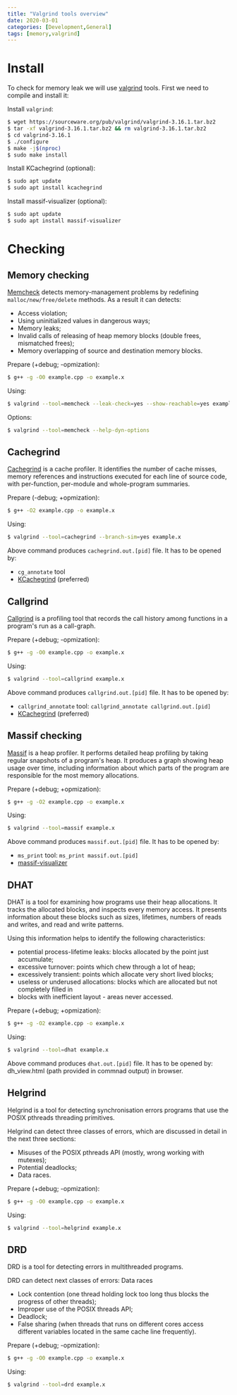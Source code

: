 ```yaml
---
title: "Valgrind tools overview"
date: 2020-03-01
categories: [Development,General]
tags: [memory,valgrind]
---
```


# Install

To check for memory leak we will use [valgrind](https://www.valgrind.org/) tools.
First we need to compile and install it:

Install `valgrind`:
``` bash
$ wget https://sourceware.org/pub/valgrind/valgrind-3.16.1.tar.bz2
$ tar -xf valgrind-3.16.1.tar.bz2 && rm valgrind-3.16.1.tar.bz2
$ cd valgrind-3.16.1
$ ./configure
$ make -j$(nproc)
$ sudo make install
```

Install KCachegrind (optional):
```bash
$ sudo apt update
$ sudo apt install kcachegrind
```

Install massif-visualizer (optional):
```bash
$ sudo apt update
$ sudo apt install massif-visualizer
```

# Checking

## Memory checking

[Memcheck](https://www.valgrind.org/docs/manual/mc-manual.html) detects memory-management problems by redefining `malloc/new/free/delete` methods. As a result it can detects:

* Access violation;
* Using uninitialized values in dangerous ways;
* Memory leaks;
* Invalid calls of releasing of heap memory blocks (double frees, mismatched frees);
* Memory overlapping of source and destination memory blocks.

Prepare (+debug; -opmization):
```bash
$ g++ -g -O0 example.cpp -o example.x
```

Using:
```bash
$ valgrind --tool=memcheck --leak-check=yes --show-reachable=yes example.x
```

Options:
```bash
$ valgrind --tool=memcheck --help-dyn-options
```

## Cachegrind

[Cachegrind](https://www.valgrind.org/docs/manual/cg-manual.html) is a cache profiler. It identifies the number of cache misses, memory references and instructions executed for each line of source code, with per-function, per-module and whole-program summaries.

Prepare (-debug; +opmization):
```bash
$ g++ -O2 example.cpp -o example.x
```

Using:
```bash
$ valgrind --tool=cachegrind --branch-sim=yes example.x
```

Above command produces `cachegrind.out.[pid]` file. It has to be opened by:
* `cg_annotate` tool
* [KCachegrind](https://kcachegrind.github.io/html/Home.html) (preferred)

## Callgrind

[Callgrind](https://www.valgrind.org/docs/manual/cl-manual.html) is a profiling tool that records the call history among functions in a program's run as a call-graph.

Prepare (+debug; -opmization):
```bash
$ g++ -g -O0 example.cpp -o example.x
```

Using:
```bash
$ valgrind --tool=callgrind example.x
```

Above command produces `callgrind.out.[pid]` file. It has to be opened by:
* `callgrind_annotate` tool: `callgrind_annotate callgrind.out.[pid]`
* [KCachegrind](https://kcachegrind.github.io/html/Home.html) (preferred)

## Massif checking

[Massif](https://www.valgrind.org/docs/manual/ms-manual.html) is a heap profiler. It performs detailed heap profiling by taking regular snapshots of a program's heap. It produces a graph showing heap usage over time, including information about which parts of the program are responsible for the most memory allocations.

Prepare (+debug; +opmization):
```bash
$ g++ -g -O2 example.cpp -o example.x
```

Using:
```bash
$ valgrind --tool=massif example.x
```

Above command produces `massif.out.[pid]` file. It has to be opened by:
* `ms_print` tool: `ms_print massif.out.[pid]`
* [massif-visualizer](https://github.com/KDE/massif-visualizer)

## DHAT

DHAT is a tool for examining how programs use their heap allocations. It tracks the allocated blocks, and inspects every memory access. It presents information about these blocks such as sizes, lifetimes, numbers of reads and writes, and read and write patterns.

Using this information helps to identify the following characteristics:
* potential process-lifetime leaks: blocks allocated by the point just accumulate;
* excessive turnover: points which chew through a lot of heap;
* excessively transient: points which allocate very short lived blocks;
* useless or underused allocations: blocks which are allocated but not completely filled in
* blocks with inefficient layout - areas never accessed.

Prepare (+debug; +opmization):
```bash
$ g++ -g -O2 example.cpp -o example.x
```

Using:
```bash
$ valgrind --tool=dhat example.x
```

Above command produces `dhat.out.[pid]` file. It has to be opened by: dh_view.html (path provided in commnad output) in browser.


## Helgrind

Helgrind is a tool for detecting synchronisation errors programs that use the POSIX pthreads threading primitives.

Helgrind can detect three classes of errors, which are discussed in detail in the next three sections:
* Misuses of the POSIX pthreads API (mostly, wrong working with mutexes);
* Potential deadlocks;
* Data races.

Prepare (+debug; -opmization):
```bash
$ g++ -g -O0 example.cpp -o example.x
```

Using:
```bash
$ valgrind --tool=helgrind example.x
```

## DRD

DRD is a tool for detecting errors in multithreaded programs.

DRD can detect next classes of errors:
Data races
* Lock contention (one thread holding lock too long thus blocks the progress of other threads);
* Improper use of the POSIX threads API;
* Deadlock;
* False sharing (when threads that runs on different cores access different variables located in the same cache line frequently).

Prepare (+debug; -opmization):
```bash
$ g++ -g -O0 example.cpp -o example.x
```

Using:
```bash
$ valgrind --tool=drd example.x
```




